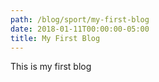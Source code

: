 ```yaml
---
path: /blog/sport/my-first-blog
date: 2018-01-11T00:00:00-05:00
title: My First Blog
---
```


This is my first blog
